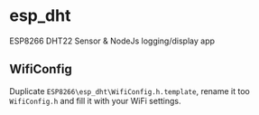 # esp_dht

ESP8266 DHT22 Sensor & NodeJs logging/display app

## WifiConfig

Duplicate `ESP8266\esp_dht\WifiConfig.h.template`, rename it too `WifiConfig.h` and fill it with your WiFi settings.
